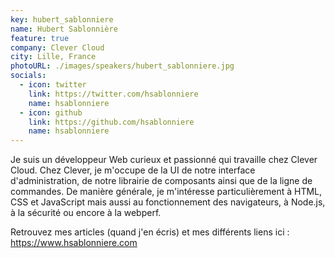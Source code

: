 ```yaml
---
key: hubert_sablonniere
name: Hubert Sablonnière
feature: true
company: Clever Cloud
city: Lille, France
photoURL: ./images/speakers/hubert_sablonniere.jpg
socials:
  - icon: twitter
    link: https://twitter.com/hsablonniere
    name: hsablonniere
  - icon: github
    link: https://github.com/hsablonniere
    name: hsablonniere
---
```


Je suis un développeur Web curieux et passionné qui travaille chez Clever Cloud.
Chez Clever, je m'occupe de la UI de notre interface d'administration, de notre librairie de composants ainsi que de la ligne de commandes.
De manière générale, je m'intéresse particulièrement à HTML, CSS et JavaScript mais aussi au fonctionnement des navigateurs, à Node.js, à la sécurité ou encore à la webperf.

Retrouvez mes articles (quand j'en écris) et mes différents liens ici : https://www.hsablonniere.com
